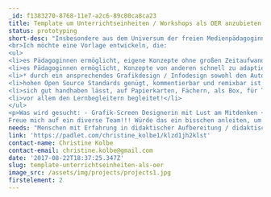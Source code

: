 ```yaml
---
_id: f1383270-8768-11e7-a2c6-89c80ca8ca23
title: Template um Unterrichtseinheiten / Workshops als OER anzubieten
status: prototyping
short-desc: "Insbesondere aus dem Universum der freien Medienpädagoginnen gibt es bereits ein Vielzahl richtig guter Unterrichtsideen, Workshops und Projektkonzepte, im Feld Digitales Lernen. Auch der Wille ist da, dieses Wissen als OER zu publizieren. Oftmals fehlen Zeit + Mittel, um diesen Schritt zugehen oder auch das Knowhow für eine gute Aufbereitung, die wirkliche Nachnutzung initiiertist zentral - die Publikation selbst muss didaktisch hochwertig sein: Neben den Materialien für die Lernenden muss auch die Anleitung für die Lernbegleiter gut strukturiert, ästhetisch ansprechend sein und praktischen Anforderungen in der Workshopsituation genügen.<br>
<br>Ich möchte eine Vorlage entwickeln, die:
<ul>
<li>es Pädagoginnen ermöglicht, eigene Konzepte ohne großen Zeitaufwand als OER zu publizieren</li>
<li>es Pädagoginnen ermöglicht, Konzepte von anderen schnell zu adaptieren und in der eigenen Lerngruppe umzusetzen</li>
<li>* durch ein ansprechendes Grafikdesign / Infodesign sowohl den Autor als auch den Nachnutzenden mobilisiert und Lust macht aufs Teilen</li>
<li>hohen Open Source Standards genügt, kommentierbar und remixbar ist.</li>
<li>sich gut handhaben lässt, auf Papierkarten, Fächern, als Box, für Tablets oder Smartphone</li>
<li>vor allem den Lernbegleitern begleitet!</li>
</ul>
<p>Was wird gesucht: - Grafik-Screen Designerin mit Lust am Mitdenken + entwickeln - Pädagoinnen mit eigenem Vorhaben #DigitalesLernen - Menschen mit Erfahrung beim Erstellung von Lehrmaterialien<br>
Freue mich auf ein diverse Team!!! Würde das ein bisschen anleiten, um gut ins Prototyping herein und mit konkreten Ergebnisse wieder heraus zukommen. Wir können auch dezentral arbeiten uns zusammenschalten, kollaborative Tools ausprobieren und das alles!</p>"
needs: "Menschen mit Erfahrung in didaktischer Aufbereitung / didaktische Publikation\r\nGrafik-/Screendesign*in"
link: 'https://padlet.com/christine_kolbe1/klzd1jh2klst'
contact-name: Christine Kolbe
contact-email: christine.kolbe@gmail.com
date: '2017-08-22T18:37:25.347Z'
slug: template-unterrichtseinheiten-als-oer
image_src: /assets/img/projects/projects1.jpg
firstelement: 2
---
```

